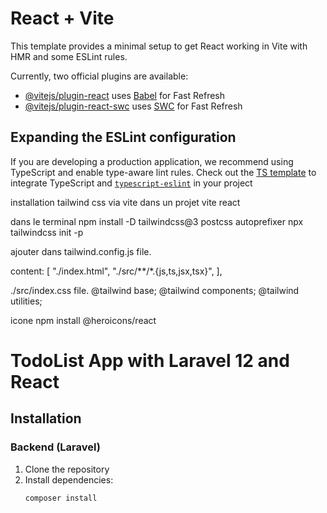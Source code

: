 # React + Vite

This template provides a minimal setup to get React working in Vite with HMR and some ESLint rules.

Currently, two official plugins are available:

- [@vitejs/plugin-react](https://github.com/vitejs/vite-plugin-react/blob/main/packages/plugin-react/README.md) uses [Babel](https://babeljs.io/) for Fast Refresh
- [@vitejs/plugin-react-swc](https://github.com/vitejs/vite-plugin-react-swc) uses [SWC](https://swc.rs/) for Fast Refresh

## Expanding the ESLint configuration

If you are developing a production application, we recommend using TypeScript and enable type-aware lint rules. Check out the [TS template](https://github.com/vitejs/vite/tree/main/packages/create-vite/template-react-ts) to integrate TypeScript and [`typescript-eslint`](https://typescript-eslint.io) in your project




installation tailwind css via vite dans un projet vite react

dans le terminal 
npm install -D tailwindcss@3 postcss autoprefixer
npx tailwindcss init -p


ajouter dans tailwind.config.js file.

content: [
    "./index.html",
    "./src/**/*.{js,ts,jsx,tsx}",
  ],

./src/index.css file.
  @tailwind base;
@tailwind components;
@tailwind utilities;



icone 
npm install @heroicons/react


# TodoList App with Laravel 12 and React

## Installation

### Backend (Laravel)

1. Clone the repository
2. Install dependencies:
   ```bash
   composer install